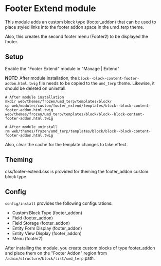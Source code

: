 # Footer Extend module

This module adds an custom block type (footer_addon) that can be used to place styled links into the footer addon space in the umd_terp theme.

Also, this creates the second footer menu (Footer2) to be displayed the footer.

## Setup

Enable the "Footer Extend" module in "Manage | Extend"

**NOTE:** After module installation, the `block--block-content-footer-addon.html.twig` file needs to be copied to the `umd_terp` theme. Likewise, it should be deleted on uninstall.

```
# After module installation
mkdir web/themes/frozen/umd_terp/templates/block/
cp web/modules/custom/footer_extend/templates/block--block-content-footer-addon.html.twig web/themes/frozen/umd_terp/templates/block/block--block-content-footer-addon.html.twig

# After module uninstall
rm web/themes/frozen/umd_terp/templates/block/block--block-content-footer-addon.html.twig
```

Also, clear the cache for the template changes to take effect.

## Theming

css/footer-extend.css is provided for theming the footer_addon custom block type.

## Config

`config/install` provides the following configurations:

* Custom Block Type (footer_addon)
* Field (footer_addon)
* Field Storage (footer_addon)
* Entity Form Display (footer_addon)
* Entity View Display (footer_addon)
* Menu (footer2)

After installing the module, you create custom blocks of type footer_addon and place them on the "Footer Addon" region from `/admin/structure/block/list/umd_terp` path.
